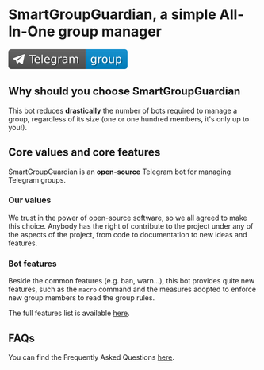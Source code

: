
# SmartGroupGuardian, a simple All-In-One group manager

[![Contact us on Telegram!](images/telegram-group.svg)](https://t.me/bottelegramIT)

## Why should you choose SmartGroupGuardian

This bot reduces **drastically** the number of bots required to manage a group, regardless of its size (one or one hundred members, it's only up to you!).

## Core values and core features

SmartGroupGuardian is an **open-source** Telegram bot for managing Telegram groups.

### Our values

We trust in the power of open-source software, so we all agreed to make this choice. Anybody has the right of contribute to the project under any of the aspects of the project, from code to documentation to new ideas and features.

### Bot features

Beside the common features (e.g. ban, warn...), this bot provides quite new features, such as the ```macro``` command and the measures adopted to enforce new group members to read the group rules.

The full features list is available [here](docs/features.md).

## FAQs

You can find the Frequently Asked Questions [here](docs/faqs.md).
